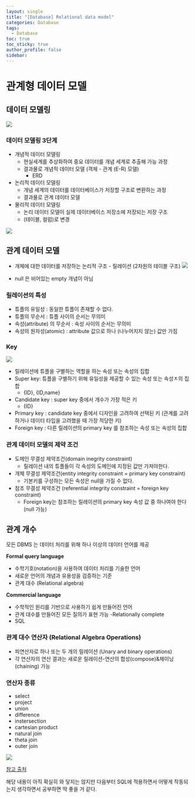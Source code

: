 ```yaml
---
layout: single
title: "[Database] Relational data model"
categories: Database
tags:
  - Database
toc: true
toc_sticky: true
author_profile: false
sidebar:
---
```

# 관계형 데이터 모델

## 데이터 모델링

![](https://i.imgur.com/7zqaFmC.png)


### 데이터 모델링 3단계
- 개념적 데이터 모델링
	- 현실세계를 추상화하여 중요 데이터를 개념 세계로 추출해 가능 과정
	- 결과물로 개념적 데이터 모델 (객체 - 관계 (E-R) 모델)
		- ERD
- 논리적 데이터 모델링
	- 개념 세계의 데이터를 데이터베이스가 저장할 구조로 변환하는 과정
	- 결과물로 관계 데이터 모델
- 물리적 데이터 모델링
	- 논리 데이터 모델이 실제 데이터베이스 저장소에 저장되는 저장 구조
	- (테이블, 컬럼)로 변경

![](https://i.imgur.com/ZDXvouy.png)

## 관계 데이터 모델

- 개체에 대한 데이터를 저장하는 논리적 구조 - 릴레이션 (2차원의 테이블 구조)
![](https://i.imgur.com/S4Eq9Jd.png)

- null 은 비어있는 empty 개념이 아님

### 릴레이션의 특성

- 튜플의 유일성 : 동일한 튜플이 존재할 수 없다.
- 튜플의 무순서 : 튜플 사이의 순서는 무의미
- 속성(attribute) 의 무순서 : 속성 사이의 순서는 무의미
- 속성의 원자성(atomic) : attribute 값으로 하나 (나누어지지 않는) 값만 가짐


### Key

![](https://i.imgur.com/D2U0oi9.png)

- 릴레이션에 튜플을 구별하는 역할을 하는 속성 또는 속성의 집합
- Super key: 튜플을 구별하기 위해 유일성을 제공할 수 있는 속성 또는 속성ㅈ의 집합
	- {ID}, {ID,name}
- Candidate key : super key 중에서 개수가 가장 적은 키
	- {ID}
- Primary key : candidate key 중에서 디자인을 고려하여 선택된 키 (관계를 고려하거나 데이터 타입을 고려했을 때 가장 적당한 키)
- Foreign key : 다른 릴레이션의 primary key 를 참조하는 속성 또는 속성의 집합

### 관계 데이터 모델의 제약 조건

- 도메인 무결성 제약조건(domain inegrity constraint)
	- 릴레이션 내의 튜플들이 각 속성의 도메인에 지정된 값만 가져야한다.
- 개체 무결성 제약조건(entity integrity constraint = primary key constraint)
	- 기본키를 구성하는 모든 속성은 null을 가질 수 없다.
- 참조 무결성 제약조건 (referential integrity constraint = foreign key constraint)
	- Foreign key는 참조하는 릴레이션의 primary key 속성 값 중 하나여야 한다 (null 가능)


## 관계 개수

모든 DBMS 는 데이터 처리를 위해 하나 이상의 데이터 언어를 제공     

**Formal query language**
- 수학기호(notation)을 사용하여 데이터 처리를 기술한 언어
- 새로운 언어의 개념과 유용성을 검증하는 기준
- 관계 대수 (Relational algebra)

**Commercial language**
- 수학적인 원리를 기반으로 사용하기 쉽게 만들어진 언어
- 관계 대수를 만들어진 모든 질의가 표현 가능 -Relationally complete
- SQL

### 관계 대수 연산자 (Relational Algebra Operations)
- 피연산자로 하나 또는 두 개의 릴레이션 (Unary and binary operations)
- 각 연산자의 연산 결과는 새로운 릴레이션-연산의 합성(compose)&체이닝(chaining) 가능

### 연산자 종류
- select 
- project 
- union 
- difference 
- instersection 
- cartesian product 
- natural join
- theta join
- outer join

![](https://i.imgur.com/hwdCeI6.png)

[참고 출처](https://inpa.tistory.com/entry/DB-%F0%9F%93%9A-%EA%B4%80%EA%B3%84-%EB%8C%80%EC%88%98-%EA%B4%80%EA%B3%84-%ED%95%B4%EC%84%9D-SQL-%F0%9F%95%B5%EF%B8%8F-%EC%A0%95%EB%A6%AC)

해당 내용이 아직 확실히 와 닿지는 않지만 다음부터 SQL에 적용하면서 어떻게 작동되는지 생각하면서 공부하면 딱 좋을 거 같다.